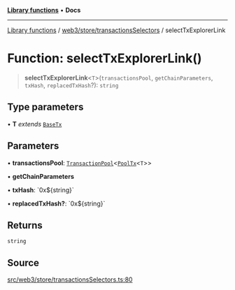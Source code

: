 [**Library functions**](../../../../README.md) • **Docs**

***

[Library functions](../../../../modules.md) / [web3/store/transactionsSelectors](../README.md) / selectTxExplorerLink

# Function: selectTxExplorerLink()

> **selectTxExplorerLink**\<`T`\>(`transactionsPool`, `getChainParameters`, `txHash`, `replacedTxHash`?): `string`

## Type parameters

• **T** *extends* [`BaseTx`](../../../adapters/types/type-aliases/BaseTx.md)

## Parameters

• **transactionsPool**: [`TransactionPool`](../../transactionsSlice/type-aliases/TransactionPool.md)\<[`PoolTx`](../../transactionsSlice/type-aliases/PoolTx.md)\<`T`\>\>

• **getChainParameters**

• **txHash**: \`0x$\{string\}\`

• **replacedTxHash?**: \`0x$\{string\}\`

## Returns

`string`

## Source

[src/web3/store/transactionsSelectors.ts:80](https://github.com/bgd-labs/fe-shared/blob/bcb81f075c57b42adfeb5f3e6c387d13f532f431/src/web3/store/transactionsSelectors.ts#L80)
